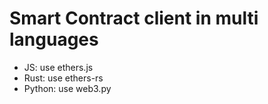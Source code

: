 # Smart Contract client in multi languages

- JS: use ethers.js
- Rust: use ethers-rs
- Python: use web3.py
